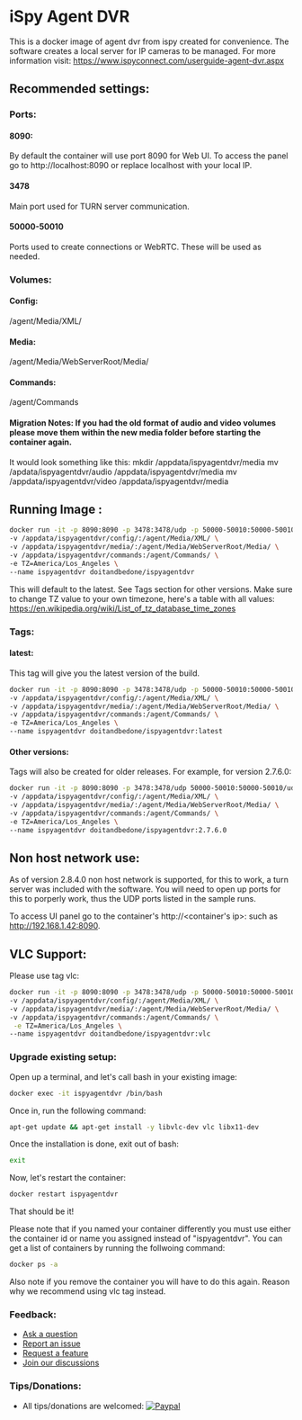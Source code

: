 # iSpy Agent DVR
This is a docker image of agent dvr from ispy created for convenience. The software creates a local server for IP cameras to be managed. For more information visit:
https://www.ispyconnect.com/userguide-agent-dvr.aspx

## Recommended settings:
### Ports:
#### 8090: 
By default the container will use port 8090 for Web UI. To access the panel go to http://localhost:8090 or replace localhost with your local IP.

#### 3478
Main port used for TURN server communication.

#### 50000-50010
Ports used to create connections or WebRTC. These will be used as needed.

### Volumes:
#### Config: 
/agent/Media/XML/
#### Media: 
/agent/Media/WebServerRoot/Media/
#### Commands:
/agent/Commands

#### Migration Notes: If you had the old format of audio and video volumes please move them within the new media folder before starting the container again.
It would look something like this:
mkdir /appdata/ispyagentdvr/media
mv /apdata/ispyagentdvr/audio /appdata/ispyagentdvr/media
mv /appdata/ispyagentdvr/video /appdata/ispyagentdvr/media

## Running Image :
```bash
docker run -it -p 8090:8090 -p 3478:3478/udp -p 50000-50010:50000-50010/udp \
-v /appdata/ispyagentdvr/config/:/agent/Media/XML/ \
-v /appdata/ispyagentdvr/media/:/agent/Media/WebServerRoot/Media/ \
-v /appdata/ispyagentdvr/commands:/agent/Commands/ \
-e TZ=America/Los_Angeles \
--name ispyagentdvr doitandbedone/ispyagentdvr
```
This will default to the latest. See Tags section for other versions. Make sure to change TZ value to your own timezone, here's a table with all values:
https://en.wikipedia.org/wiki/List_of_tz_database_time_zones

### Tags:
#### latest:
This tag will give you the latest version of the build.
```bash
docker run -it -p 8090:8090 -p 3478:3478/udp -p 50000-50010:50000-50010/udp \
-v /appdata/ispyagentdvr/config/:/agent/Media/XML/ \
-v /appdata/ispyagentdvr/media/:/agent/Media/WebServerRoot/Media/ \
-v /appdata/ispyagentdvr/commands:/agent/Commands/ \
-e TZ=America/Los_Angeles \
--name ispyagentdvr doitandbedone/ispyagentdvr:latest
```

#### Other versions:
Tags will also be created for older releases.
For example, for version 2.7.6.0:
```bash
docker run -it -p 8090:8090 -p 3478:3478/udp 50000-50010:50000-50010/udp \
-v /appdata/ispyagentdvr/config/:/agent/Media/XML/ \
-v /appdata/ispyagentdvr/media/:/agent/Media/WebServerRoot/Media/ \
-v /appdata/ispyagentdvr/commands:/agent/Commands/ \
-e TZ=America/Los_Angeles \
--name ispyagentdvr doitandbedone/ispyagentdvr:2.7.6.0
```

## Non host network use:
As of version 2.8.4.0 non host network is supported, for this to work, a turn server was included with the software. You will need to open up ports for this to porperly work, thus the UDP ports listed in the sample runs. 

To access UI panel go to the container's http://<container's ip>:<port> such as http://192.168.1.42:8090.
## VLC Support:
Please use tag vlc:
```bash
docker run -it -p 8090:8090 -p 3478:3478/udp -p 50000-50010:50000-50010/udp \
-v /appdata/ispyagentdvr/config/:/agent/Media/XML/ \
-v /appdata/ispyagentdvr/media/:/agent/Media/WebServerRoot/Media/ \
-v /appdata/ispyagentdvr/commands:/agent/Commands/ \
 -e TZ=America/Los_Angeles \
--name ispyagentdvr doitandbedone/ispyagentdvr:vlc
```

### Upgrade existing setup:
Open up a terminal, and let's call bash in your existing image:
```bash
docker exec -it ispyagentdvr /bin/bash
```
Once in, run the following command:
```bash
apt-get update && apt-get install -y libvlc-dev vlc libx11-dev
```
Once the installation is done, exit out of bash:
```bash
exit
```
Now, let's restart the container:
```bash
docker restart ispyagentdvr
```
That should be it!

Please note that if you named your container differently you must use either the container id or name you assigned instead of "ispyagentdvr". You can get a list of containers by running the follwoing command:
```bash
docker ps -a
```
Also note if you remove the container you will have to do this again. Reason why we recommend using vlc tag instead.

### Feedback:
- [Ask a question](https://github.com/doitandbedone/ispyagentdvr-docker/discussions/146)
- [Report an issue](https://github.com/doitandbedone/ispyagentdvr-docker/issues/new?assignees=&labels=bug&template=bug_report.md)
- [Request a feature](https://github.com/doitandbedone/ispyagentdvr-docker/issues/new?assignees=&labels=enhancement&template=feature_request.md)
- [Join our discussions](https://github.com/doitandbedone/ispyagentdvr-docker/discussions)

### Tips/Donations:
- All tips/donations are welcomed: [![Paypal](https://www.paypalobjects.com/en_US/i/btn/btn_donateCC_LG.gif)](https://www.paypal.com/cgi-bin/webscr?cmd=_donations&business=ADN2P5FBEBMZ4&item_name=All+tips%2Fcontributions+are+welcomed+and+will+fuel+development%21&currency_code=USD)
 

